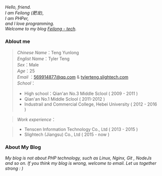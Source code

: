 *Hello, friend.*   <br>
*I am Feilong (肥龙),*   <br>
*I am PHPer,*   <br>
*and l love programming.*   <br>
*Welcome to my blog [Feilong - tech](http://www.feilong.tech/).*   <br>

### Ablout me

> *Chinese Name*：Teng Yunlong <br>
> *Englist Name*：Tyler Teng <br>
> *Sex*：Male <br>
> *Age*：25 <br>
> *Email* ：<a href="mailto:569914877@qq.com">569914877@qq.com</a> & <a href="mailto:tylerteng.slightech.com">tylerteng.slightech.com</a>  <br>
> *School*：  
> * High school：Qian'an  No.3 Middle Sclool ( 2009 - 2011 ) 
> * Qian'an No.1 Middle Sclool ( 2011-2012 )
> * Industrail and Commercial College, Hebei University ( 2012 - 2016 )

> *Work experience*：

> * Tenscen Information Technology Co., Ltd ( 2013 - 2015 )
> * Slightech (Jiangsu) Co., Ltd ( 2015 - now )

### About My Blog

*My blog is not about PHP technology, such as Linux, Nginx, Git , NodeJs and so on. If you think my blog is wrong, welcome to email. Let us together strong : )*


